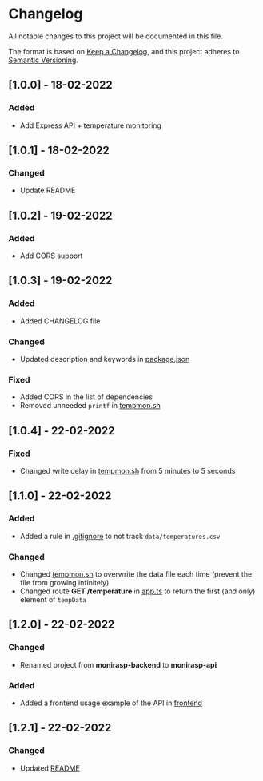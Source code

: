 # Changelog

All notable changes to this project will be documented in this file.

The format is based on [Keep a Changelog](https://keepachangelog.com/en/1.0.0/),
and this project adheres to [Semantic Versioning](https://semver.org/spec/v2.0.0.html).

## [1.0.0] - 18-02-2022

### Added

- Add Express API + temperature monitoring

## [1.0.1] - 18-02-2022

### Changed

- Update README

## [1.0.2] - 19-02-2022

### Added

- Add CORS support

## [1.0.3] - 19-02-2022

### Added

- Added CHANGELOG file

### Changed

- Updated description and keywords in [package.json](./package.json)

### Fixed

- Added CORS in the list of dependencies
- Removed unneeded `printf` in [tempmon.sh](./tempmon.sh)

## [1.0.4] - 22-02-2022

### Fixed

- Changed write delay in [tempmon.sh](./tempmon.sh) from 5 minutes to 5 seconds

## [1.1.0] - 22-02-2022

### Added

- Added a rule in [.gitignore](./.gitignore) to not track `data/temperatures.csv`

### Changed

- Changed [tempmon.sh](./tempmon.sh) to overwrite the data file each time (prevent the file from growing infinitely)
- Changed route **GET /temperature** in [app.ts](./app.ts) to return the first (and only) element of `tempData`

## [1.2.0] - 22-02-2022

### Changed

- Renamed project from **monirasp-backend** to **monirasp-api**

### Added

- Added a frontend usage example of the API in [frontend](./frontend/)

## [1.2.1] - 22-02-2022

### Changed

- Updated [README](./README.md)
